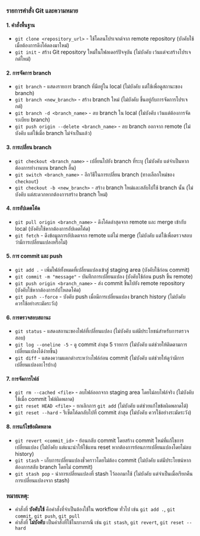 ### รายการคำสั่ง Git และความหมาย

#### 1. คำสั่งพื้นฐาน
- `git clone <repository_url>` - ใช้โคลนโปรเจกต์จาก remote repository (บังคับใช้เมื่อต้องการดึงโค้ดลงมาใหม่)
- `git init` - สร้าง Git repository ใหม่ในโฟลเดอร์ปัจจุบัน (ไม่บังคับ เว้นแต่จะสร้างโปรเจกต์ใหม่)

#### 2. การจัดการ branch
- `git branch` - แสดงรายการ branch ที่มีอยู่ใน local (ไม่บังคับ แต่ใช้เพื่อดูสถานะของ branch)
- `git branch <new_branch>` - สร้าง branch ใหม่ (ไม่บังคับ ขึ้นอยู่กับการจัดการโปรเจกต์)
- `git branch -d <branch_name>` - ลบ branch ใน local (ไม่บังคับ เว้นแต่ต้องการจัดระเบียบ branch)
- `git push origin --delete <branch_name>` - ลบ branch ออกจาก remote (ไม่บังคับ แต่ใช้เมื่อ branch ไม่จำเป็นแล้ว)

#### 3. การเปลี่ยน branch
- `git checkout <branch_name>` - เปลี่ยนไปยัง branch ที่ระบุ (ไม่บังคับ แต่จำเป็นหากต้องการทำงานบน branch อื่น)
- `git switch <branch_name>` - อีกวิธีในการเปลี่ยน branch (ทางเลือกใหม่ของ `checkout`)
- `git checkout -b <new_branch>` - สร้าง branch ใหม่และสลับไปใช้ branch นั้น (ไม่บังคับ แต่สะดวกหากต้องการสร้าง branch ใหม่)

#### 4. การอัปเดตโค้ด
- `git pull origin <branch_name>` - ดึงโค้ดล่าสุดจาก remote และ merge เข้ากับ local (บังคับใช้หากต้องการอัปเดตโค้ด)
- `git fetch` - ดึงข้อมูลการอัปเดตจาก remote แต่ไม่ merge (ไม่บังคับ แต่ใช้เพื่อตรวจสอบว่ามีการเปลี่ยนแปลงหรือไม่)

#### 5. การ commit และ push
- `git add .` - เพิ่มไฟล์ทั้งหมดที่เปลี่ยนแปลงเข้าสู่ staging area (บังคับใช้ก่อน commit)
- `git commit -m "message"` - บันทึกการเปลี่ยนแปลง (บังคับใช้ก่อน push ขึ้น remote)
- `git push origin <branch_name>` - ส่ง commit ขึ้นไปยัง remote repository (บังคับใช้หากต้องการอัปโหลดโค้ด)
- `git push --force` - บังคับ push เมื่อมีการเปลี่ยนแปลง branch history (ไม่บังคับ ควรใช้อย่างระมัดระวัง)

#### 6. การตรวจสอบสถานะ
- `git status` - แสดงสถานะของไฟล์ที่เปลี่ยนแปลง (ไม่บังคับ แต่มีประโยชน์สำหรับการตรวจสอบ)
- `git log --oneline -5` - ดู commit ล่าสุด 5 รายการ (ไม่บังคับ แต่ช่วยให้ติดตามการเปลี่ยนแปลงได้ง่ายขึ้น)
- `git diff` - แสดงความแตกต่างระหว่างไฟล์ก่อน commit (ไม่บังคับ แต่ช่วยให้ดูว่ามีการเปลี่ยนแปลงอะไรบ้าง)

#### 7. การจัดการไฟล์
- `git rm --cached <file>` - ลบไฟล์ออกจาก staging area โดยไม่ลบไฟล์จริง (ไม่บังคับ ใช้เมื่อ commit ไฟล์ผิดพลาด)
- `git reset HEAD <file>` - ยกเลิกการ `git add` (ไม่บังคับ แต่ช่วยแก้ไขข้อผิดพลาดได้)
- `git reset --hard` - รีเซ็ตโค้ดกลับไปที่ commit ล่าสุด (ไม่บังคับ ควรใช้อย่างระมัดระวัง)

#### 8. การแก้ไขข้อผิดพลาด
- `git revert <commit_id>` - ย้อนกลับ commit โดยสร้าง commit ใหม่ที่แก้ไขการเปลี่ยนแปลง (ไม่บังคับ แต่แนะนำให้ใช้แทน reset หากต้องการย้อนการเปลี่ยนแปลงโดยไม่ลบ history)
- `git stash` - เก็บการเปลี่ยนแปลงชั่วคราวโดยไม่ต้อง commit (ไม่บังคับ แต่มีประโยชน์หากต้องการสลับ branch โดยไม่ commit)
- `git stash pop` - นำการเปลี่ยนแปลงที่ stash ไว้ออกมาใช้ (ไม่บังคับ แต่จำเป็นเมื่อเรียกคืนการเปลี่ยนแปลงจาก stash)

### หมายเหตุ:
- คำสั่งที่ **บังคับใช้** คือคำสั่งที่จำเป็นต้องใช้ใน workflow ทั่วไป เช่น `git add .`, `git commit`, `git push`, `git pull`
- คำสั่งที่ **ไม่บังคับ** เป็นคำสั่งที่ใช้ในบางกรณี เช่น `git stash`, `git revert`, `git reset --hard`

